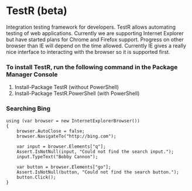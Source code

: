 TestR (beta)
=====

Integration testing framework for developers. TestR allows automating testing of web applications. Currently we are supporting Internet Explorer but have started plans for Chrome and Firefox support. Progress on other browser than IE will depend on the time allowed. Currently IE gives a really nice interface to interacting with the browser so it is supported first.

### To install TestR, run the following command in the  Package Manager Console 
1. Install-Package TestR (without PowerShell)
1. Install-Package TestR.PowerShell (with PowerShell)


### Searching Bing

```
using (var browser = new InternetExplorerBrowser())
{
	browser.AutoClose = false;
	browser.NavigateTo("http://bing.com");

	var input = browser.Elements["q"];
	Assert.IsNotNull(input, "Could not find the search input.");
	input.TypeText("Bobby Cannon");

	var button = browser.Elements["go"];
	Assert.IsNotNull(button, "Could not find the search button.");
	button.Click();
}
```
